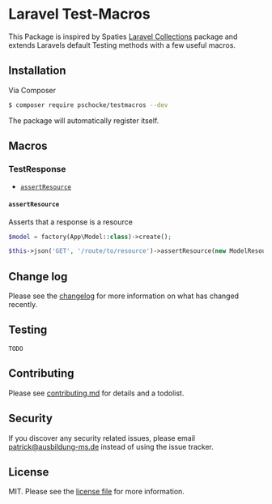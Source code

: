 # Laravel Test-Macros

This Package is inspired by Spaties [Laravel Collections](https://github.com/spatie/laravel-collection-macros) package and extends Laravels default Testing methods with a few useful macros.

## Installation

Via Composer

``` bash
$ composer require pschocke/testmacros --dev
```

The package will automatically register itself.

## Macros

### TestResponse

- [`assertResource`](#assertResource)

#### `assertResource`

Asserts that a response is a resource

```php
$model = factory(App\Model::class)->create();

$this->json('GET', '/route/to/resource')->assertResource(new ModelResource($model));
```

## Change log

Please see the [changelog](changelog.md) for more information on what has changed recently.

## Testing

`TODO`

## Contributing

Please see [contributing.md](contributing.md) for details and a todolist.

## Security

If you discover any security related issues, please email patrick@ausbildung-ms.de instead of using the issue tracker.

## License

MIT. Please see the [license file](license.md) for more information.

[ico-version]: https://img.shields.io/packagist/v/pschocke/testmacros.svg?style=flat-square
[ico-downloads]: https://img.shields.io/packagist/dt/pschocke/testmacros.svg?style=flat-square
[ico-travis]: https://img.shields.io/travis/pschocke/testmacros/master.svg?style=flat-square
[ico-styleci]: https://styleci.io/repos/12345678/shield

[link-packagist]: https://packagist.org/packages/pschocke/testmacros
[link-downloads]: https://packagist.org/packages/pschocke/testmacros
[link-travis]: https://travis-ci.org/pschocke/testmacros
[link-styleci]: https://styleci.io/repos/12345678
[link-author]: https://github.com/pschocke
[link-contributors]: ../../contributors
